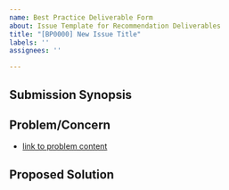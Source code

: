 ```yaml
---
name: Best Practice Deliverable Form
about: Issue Template for Recommendation Deliverables
title: "[BP0000] New Issue Title"
labels: ''
assignees: ''

---
```


<!-- New Proposal Content -->
## Submission Synopsis


<!-- Issue Content -->
## Problem/Concern

* [link to problem content]()

## Proposed Solution
